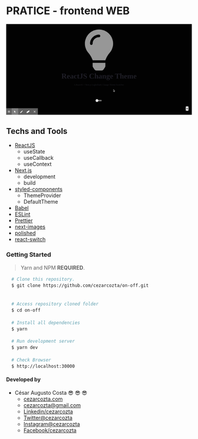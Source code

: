 # PRATICE - frontend WEB

<div
  align="center"
>
  <img
    src="https://github.com/cezarcozta/on-off/blob/master/src/assets/ON%20_%20OFF.gif"
    alt ="on-off"
  />
</div>

## Techs and Tools

- [ReactJS](https://reactjs.org/)
  - useState
  - useCallback
  - useContext
- [Next.js](https://nextjs.org/)
  - development
  - build
- [styled-components](https://styled-components.com/)
  - ThemeProvider
  - DefaultTheme
- [Babel](https://babeljs.io/)
- [ESLint](https://eslint.org/)
- [Prettier](https://prettier.io/)
- [next-images](https://www.npmjs.com/package/next-images)
- [polished](https://www.npmjs.com/package/polished)
- [react-switch](https://www.npmjs.com/package/react-switch)

### Getting Started

>Yarn and NPM **REQUIRED**.

```bash
  # Clone this repository.
  $ git clone https://github.com/cezarcozta/on-off.git


  # Access repository cloned folder
  $ cd on-off

  # Install all dependencies
  $ yarn

  # Run development server
  $ yarn dev

  # Check Browser
  $ http://localhost:30000
```

#### Developed by

- César Augusto Costa :sunglasses: :sunglasses: :sunglasses:
  - [cezarcozta.com](https://cezarcozta.com)
  - cezarcozta@gmail.com
  - [Linkedin/cezarcozta](www.linkedin.com/in/cezarcozta)
  - [Twitter@cezarcozta](www.twitter.com/cezarcozta)
  - [Instagram@cezarcozta](www.instagram.com/cezarcozta)
  - [Facebook/cezarcozta](www.facebook.com/cezarcozta)
